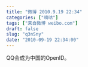 ```yaml
---
title: "微博 2010.9.19 22:34"
categories: ["嘀咕"]
tags: ["来自微博 weibo.com"]
draft: false
slug: "q3nSny"
date: "2010-09-19 22:34:00"
---
```


<p>QQ会成为中国的OpenID。 ​​​​</p>
